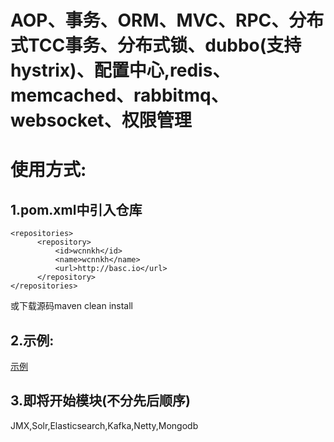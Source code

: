 # AOP、事务、ORM、MVC、RPC、分布式TCC事务、分布式锁、dubbo(支持hystrix)、配置中心,redis、memcached、rabbitmq、websocket、权限管理

使用方式:
========
1.pom.xml中引入仓库
-------------------
    <repositories>
		  <repository>
			  <id>wcnnkh</id>
			  <name>wcnnkh</name>
			  <url>http://basc.io</url>
		  </repository>
    </repositories>
或下载源码maven clean install

2.示例:
-----------------
[示例](https://github.com/wcnnkh/start-example/blob/master/src/main/java/io/basc/start/example/ExampleApplication.java)

3.即将开始模块(不分先后顺序)
-----------------
JMX,Solr,Elasticsearch,Kafka,Netty,Mongodb

